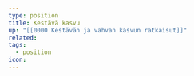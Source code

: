 ```yaml
---
type: position
title: Kestävä kasvu
up: "[[0000 Kestävän ja vahvan kasvun ratkaisut]]"
related:
tags:
  - position
icon:
---
```


